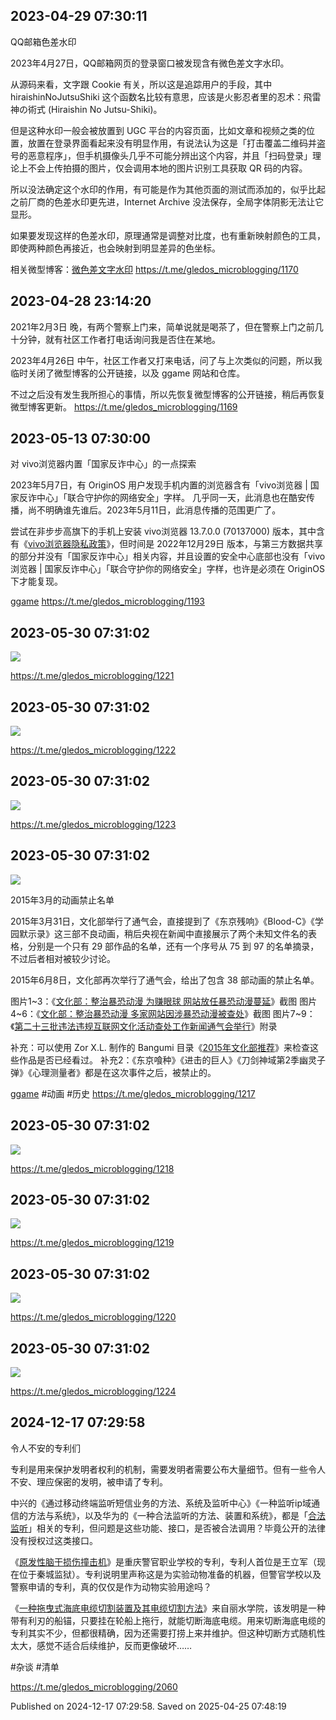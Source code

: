
## 2023-04-29 07:30:11



QQ邮箱色差水印

2023年4月27日，QQ邮箱网页的登录窗口被发现含有微色差文字水印。

从源码来看，文字跟 Cookie 有关，所以这是追踪用户的手段，其中 hiraishinNoJutsuShiki 这个函数名比较有意思，应该是火影忍者里的忍术：飛雷神の術式 (Hiraishin No Jutsu-Shiki)。

但是这种水印一般会被放置到 UGC 平台的内容页面，比如文章和视频之类的位置，放置在登录界面看起来没有明显作用，有说法认为这是「打击覆盖二维码并盗号的恶意程序」，但手机摄像头几乎不可能分辨出这个内容，并且「扫码登录」理论上不会上传拍摄的图片，仅会调用本地的图片识别工具获取 QR 码的内容。

所以没法确定这个水印的作用，有可能是作为其他页面的测试而添加的，似乎比起之前厂商的色差水印更先进，Internet Archive 没法保存，全局字体阴影无法让它显形。

如果要发现这样的色差水印，原理通常是调整对比度，也有重新映射颜色的工具，即使两种颜色再接近，也会映射到明显差异的色坐标。

相关微型博客：[微色差文字水印](https://t.me/gledos_microblogging/617)
https://t.me/gledos_microblogging/1170

## 2023-04-28 23:14:20



2021年2月3日 晚，有两个警察上门来，简单说就是喝茶了，但在警察上门之前几十分钟，就有社区工作者打电话询问我是否住在某地。

2023年4月26日 中午，社区工作者又打来电话，问了与上次类似的问题，所以我临时关闭了微型博客的公开链接，以及 ggame 网站和仓库。

不过之后没有发生我所担心的事情，所以先恢复微型博客的公开链接，稍后再恢复微型博客更新。
https://t.me/gledos_microblogging/1169

## 2023-05-13 07:30:00



对 vivo浏览器内置「国家反诈中心」的一点探索

2023年5月7日，有 OriginOS 用户发现手机内置的浏览器含有「vivo浏览器 | 国家反诈中心」「联合守护你的网络安全」字样。 几乎同一天，此消息也在酷安传播，尚不明确谁先谁后。2023年5月11日，此消息传播的范围更广了。

尝试在非步步高旗下的手机上安装 vivo浏览器 13.7.0.0 (70137000) 版本，其中含有《[vivo浏览器隐私政策](https://github.com/gledos/see-agreement/blob/main/docs/%E6%9C%AA%E5%88%86%E7%B1%BB/vivo/vivo%E6%B5%8F%E8%A7%88%E5%99%A8%E9%9A%90%E7%A7%81%E6%94%BF%E7%AD%96.md)》，但时间是 2022年12月29日 版本，与第三方数据共享的部分并没有「国家反诈中心」相关内容，并且设置的安全中心底部也没有「vivo浏览器 | 国家反诈中心」「联合守护你的网络安全」字样，也许是必须在 OriginOS 下才能复现。

[ggame](https://ggame.gledos.science/censorship/%E5%9B%BD%E5%AE%B6%E5%8F%8D%E8%AF%88%E4%B8%AD%E5%BF%83.html\#%E6%89%8B%E6%9C%BA%E5%86%85%E7%BD%AE)
https://t.me/gledos_microblogging/1193

## 2023-05-30 07:31:02

![](assets/gledos_microblogging/20250321_122514_561207.jpg) 


https://t.me/gledos_microblogging/1221

## 2023-05-30 07:31:02

![](assets/gledos_microblogging/20250321_122515_262425.jpg) 


https://t.me/gledos_microblogging/1222

## 2023-05-30 07:31:02

![](assets/gledos_microblogging/20250321_122515_200182.jpg) 


https://t.me/gledos_microblogging/1223

## 2023-05-30 07:31:02

![](assets/gledos_microblogging/20250321_122515_445163.jpg) 

2015年3月的动画禁止名单

2015年3月31日，文化部举行了通气会，直接提到了《东京残响》《Blood-C》《学园默示录》这三部不良动画，稍后央视在新闻中直接展示了两个未知文件名的表格，分别是一个只有 29 部作品的名单，还有一个序号从 75 到 97 的名单摘录，不过后者相对被较少讨论。

2015年6月8日，文化部再次举行了通气会，给出了包含 38 部动画的禁止名单。

图片1~3：《[文化部：整治暴恐动漫 为赚眼球 网站放任暴恐动漫蔓延](https://tv.cctv.com/2015/03/31/VIDE1427795760250426.shtml)》截图
图片4~6：《[文化部：整治暴恐动漫 多家网站因涉暴恐动漫被查处](https://tv.cctv.com/2015/04/01/VIDE1427837042139885.shtml)》截图
图片7~9：《[第二十三批违法违规互联网文化活动查处工作新闻通气会举行](https://www.mct.gov.cn/hdjl/xwfbh/201506/t20150609_507621.htm)》附录

补充：可以使用 Zor X.L. 制作的 Bangumi 目录《[2015年文化部推荐](http://bangumi.tv/index/18498)》来检查这些作品是否已经看过。
补充2：《东京喰种》《进击的巨人》《刀剑神域第2季幽灵子弹》《心理测量者》都是在这次事件之后，被禁止的。

[ggame](https://ggame.gledos.science/blocklist/%E7%BD%91%E7%BB%9C%E5%8A%A8%E6%BC%AB%E4%BA%A7%E5%93%81%E9%BB%91%E5%90%8D%E5%8D%95.html) \#动画 \#历史
https://t.me/gledos_microblogging/1217

## 2023-05-30 07:31:02

![](assets/gledos_microblogging/20250321_122515_434787.jpg) 


https://t.me/gledos_microblogging/1218

## 2023-05-30 07:31:02

![](assets/gledos_microblogging/20250321_122515_400152.jpg) 


https://t.me/gledos_microblogging/1219

## 2023-05-30 07:31:02

![](assets/gledos_microblogging/20250321_122515_386498.jpg) 


https://t.me/gledos_microblogging/1220

## 2023-05-30 07:31:02

![](assets/gledos_microblogging/20250321_122515_378719.jpg) 


https://t.me/gledos_microblogging/1224

## 2024-12-17 07:29:58


令人不安的专利们

专利是用来保护发明者权利的机制，需要发明者需要公布大量细节。但有一些令人不安、理应保密的发明，被申请了专利。

中兴的《通过移动终端监听短信业务的方法、系统及监听中心》《一种监听ip域通信的方法与系统》，以及华为的《一种合法监听的方法、装置和系统》，都是「[合法监听](https://t.me/gledos_microblogging/2015)」相关的专利，但问题是这些功能、接口，是否被合法调用？毕竟公开的法律没有授权过这类接口。

《[原发性脑干损伤撞击机](https://patents.google.com/patent/CN202376254U/)》是重庆警官职业学校的专利，专利人首位是王立军（现在位于秦城监狱）。专利说明里声称这是为实验动物准备的机器，但警官学校以及警察申请的专利，真的仅仅是作为动物实验用途吗？

《[一种拖曳式海底电缆切割装置及其电缆切割方法](https://patents.google.com/patent/CN111203499A)》来自丽水学院，该发明是一种带有利刃的船锚，只要挂在轮船上拖行，就能切断海底电缆。用来切断海底电缆的专利其实不少，但都很精确，因为还需要打捞上来并维护。但这种切断方式随机性太大，感觉不适合后续维护，反而更像破坏……

\#杂谈 \#清单

https://t.me/gledos_microblogging/2060

Published on 2024-12-17 07:29:58. Saved on 2025-04-25 07:48:19
